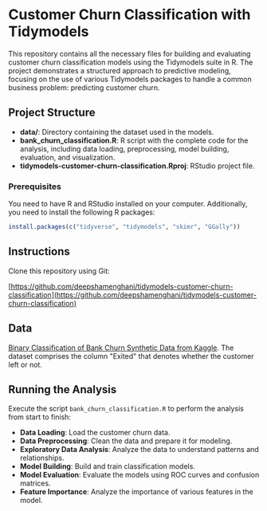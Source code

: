 # Customer Churn Classification with Tidymodels

This repository contains all the necessary files for building and evaluating customer churn classification models using the Tidymodels suite in R. The project demonstrates a structured approach to predictive modeling, focusing on the use of various Tidymodels packages to handle a common business problem: predicting customer churn.

## Project Structure

- **data/**: Directory containing the dataset used in the models.
- **bank_churn_classification.R**: R script with the complete code for the analysis, including data loading, preprocessing, model building, evaluation, and visualization.
- **tidymodels-customer-churn-classification.Rproj**: RStudio project file.

### Prerequisites

You need to have R and RStudio installed on your computer. Additionally, you need to install the following R packages:

```R
install.packages(c("tidyverse", "tidymodels", "skimr", "GGally"))

```

## Instructions

Clone this repository using Git:

[https://github.com/deepshamenghani/tidymodels-customer-churn-classification](https://github.com/deepshamenghani/tidymodels-customer-churn-classification)

## Data
[Binary Classification of Bank Churn Synthetic Data from Kaggle](https://www.kaggle.com/datasets/cybersimar08/binary-classification-of-bank-churn-synthetic-data). The dataset comprises the column "Exited" that denotes whether the customer left or not.

## Running the Analysis

Execute the script `bank_churn_classification.R` to perform the analysis from start to finish:

- **Data Loading**: Load the customer churn data.
- **Data Preprocessing**: Clean the data and prepare it for modeling.
- **Exploratory Data Analysis**: Analyze the data to understand patterns and relationships.
- **Model Building**: Build and train classification models.
- **Model Evaluation**: Evaluate the models using ROC curves and confusion matrices.
- **Feature Importance**: Analyze the importance of various features in the model.
